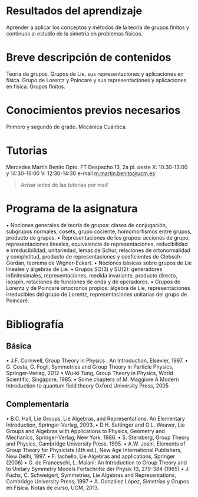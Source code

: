 
# Resultados del aprendizaje


Aprender a aplicar los conceptos y métodos de la teoría de grupos finitos y continuos al estudio de la simetría en problemas físicos.


# Breve descripción de contenidos


Teoria de grupos. Grupos de Lie, sus representaciones y aplicaciones en física. Grupo de Lorentz y Poincaré y sus representaciones y aplicaciones en física. Grupos finitos.


# Conocimientos previos necesarios


Primero y segundo de grado. Mecánica Cuántica.

# Tutorias
Mercedes Martín Benito
Dpto. FT Despacho 13, 2a pl. oeste
X: 10:30-13:00 y 14:30-16:00 V: 12:30-14:30
e-mail
m.martin.benito@ucm.es

> Avisar antes de las tutorias por mail!

# Programa de la asignatura

• Nociones generales de teoría de grupos: clases de conjugación, subgrupos normales, cosets, grupo cociente, homomorfismos entre grupos, producto de grupos.
• Representaciones de los grupos: acciones de grupo, representaciones lineales, equivalencia de representaciones, reducibilidad e irreducibilidad, unitariedad, lemas de Schur, relaciones de ortonormalidad y completitud, producto de representaciones y coeficientes de Clebsch-Gordan, teorema de Wigner-Eckart.
• Nociones básicas sobre grupos de Lie lineales y álgebras de Lie.
• Grupos SO(3) y SU(2): generadores infinitesimales, representaciones, medida invariante,
producto directo, isospín, rotaciones de funciones de onda y de operadores.
• Grupos de Lorentz y de Poincaré ortocronos propios: álgebra de Lie, representaciones
irreducibles del grupo de Lorentz, representaciones unitarias del grupo de Poincaré.



# Bibliografía

## Básica
• J.F. Cornwell, Group Theory in Physics : An Introduction, Elsevier, 1997.
• G. Costa, G. Fogli, Symmetries and Group Theory in Particle Physics, Springer-Verlag, 2012
• Wu-ki Tung, Group Theory in Physics, World Scientific, Singapore, 1985.
• Some chapters of M. Maggiore A Modern Introduction to quantum field theory Oxford
University Press, 2005

## Complementaria
• B.C. Hall, Lie Groups, Lie Algebras, and Representations. An Elementary Introduction, Springer-Verlag, 2003.
• D.H. Sattinger and O.L. Weaver, Lie Groups and Algebras with Applications to Physics, Geometry and Mechanics, Springer-Verlag, New York, 1986.
• S. Sternberg, Group Theory and Physics, Cambridge University Press, 1995.
• A.W. Joshi, Elements of Group Theory for Physicists (4th ed.), New Age International
Publishers, New Delhi, 1997.
• F. Iachello, Lie Algebras and applications, Springer (2006)
• G. de Franceschi, L. Maiani: An Introduction to Group Theory and to Unitary Symmetry Models
Fortschritte der Physik 13, 279-384 (1965)
• J. Fuchs, C. Schweigert, Symmetries, Lie Algebras and Representations, Cambridge
University Press, 1997
• A. González López, Simetrías y Grupos en Física. Notas de curso, UCM, 2013.
